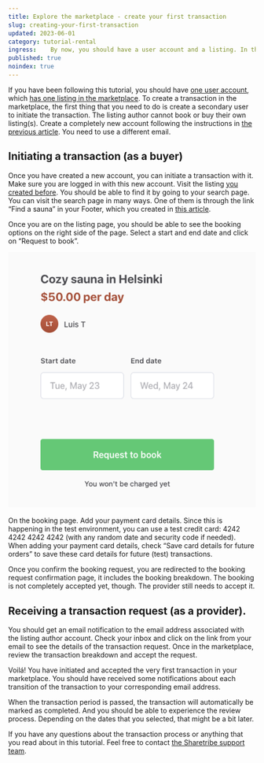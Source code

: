 ```yaml
---
title: Explore the marketplace - create your first transaction
slug: creating-your-first-transaction
updated: 2023-06-01
category: tutorial-rental
ingress:    By now, you should have a user account and a listing. In this article, we consider how to create your first transaction. 
published: true
noindex: true
---
```


If you have been following this tutorial, you should have [one user account](www.sharetribe.com/docs/pilot-day-guides/sign-up-as-a-user), which [has one listing in the marketplace](https://www.sharetribe.com/docs/pilot-day-guides/creating-your-first-listing). To create a transaction in the marketplace, the first thing that you need to do is create a secondary user to initiate the transaction. The listing author cannot book or buy their own listing(s). Create a completely new account following the instructions in [the previous article](www.sharetribe.com/docs/pilot-day-guides/sign-up-as-a-user). You need to use a different email. 

## Initiating a transaction (as a buyer)

Once you have created a new account, you can initiate a transaction with it. Make sure you are logged in with this new account. Visit the listing [you created before](https://www.sharetribe.com/docs/operator-guides/creating-your-first-listing). You should be able to find it by going to your search page. You can visit the search page in many ways. One of them is through the link “Find a sauna” in your Footer, which you created in [this article](https://www.sharetribe.com/docs/operator-guides/modifying-the-footer). 

 Once you are on the listing page, you should be able to see the booking options on the right side of the page. Select a start and end date and click on “Request to book”.

![booking page](./bookingpage.png)

On the booking page. Add your payment card details. Since this is happening in the test environment, you can use a test credit card: 4242 4242 4242 4242 (with any random date and security code if needed). When adding your payment card details, check “Save card details for future orders” to save these card details for future (test) transactions. 

Once you confirm the booking request, you are redirected to the booking request confirmation page, it includes the booking breakdown. The booking is not completely accepted yet, though. The provider still needs to accept it. 

## Receiving a transaction request (as a provider).

You should get an email notification to the email address associated with the listing author account. Check your inbox and click on the link from your email to see the details of the transaction request. Once in the marketplace, review the transaction breakdown and accept the request.

Voilá! You have initiated and accepted the very first transaction in your marketplace. You should have received some notifications about each transition of the transaction to your corresponding email address. 

When the transaction period is passed, the transaction will automatically be marked as completed. And you should be able to experience the review process. Depending on the dates that you selected, that might be a bit later. 

If you have any questions about the transaction process or anything that you read about in this tutorial. Feel free to contact [the Sharetribe support team](mailto:help@sharetribe.com).
